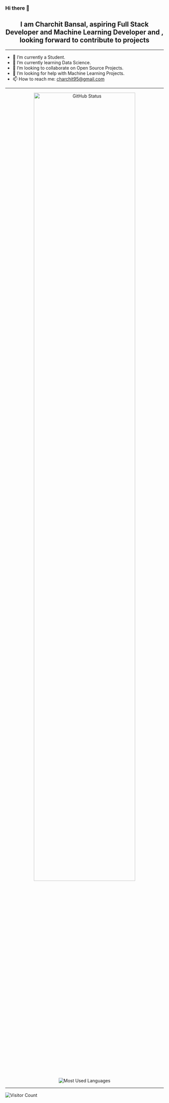 ### Hi there 👋

<h2 align="center"> I am Charchit Bansal, aspiring Full Stack Developer and Machine Learning Developer and , looking forward to contribute to projects</h2>

_______________
- 🔭 I’m currently a Student.
- 🌱 I’m currently learning Data Science.
- 👯 I’m looking to collaborate on Open Source Projects.
- 🤔 I’m looking for help with Machine Learning Projects.
- 📫 How to reach me: charchit95@gmail.com

_______________

<p align="center">
<img width="80%" src="https://github-readme-stats.vercel.app/api?username=charchit95&show_icons=true&theme=radical&hide=stars&count_private=true" alt="GitHub Status"/>
<img src = "https://github-readme-stats.vercel.app/api/top-langs/?username=charchit95&show_icons=true&layout=compact&theme=radical" alt="Most Used Languages">
</p>

_______________

![Visitor Count](https://badges.pufler.dev/visits/charchit95/charchit95)
